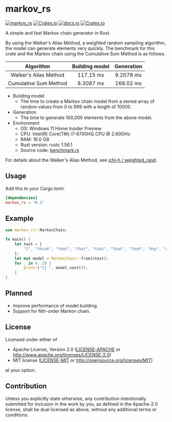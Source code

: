 # markov_rs

[![markov_rs](https://github.com/ichi-h/markov_rs/actions/workflows/markov_rs.yml/badge.svg)](https://github.com/ichi-h/markov_rs/actions/workflows/markov_rs.yml)
[![Crates.io](https://img.shields.io/crates/v/markov_rs)](https://crates.io/crates/markov_rs)
[![docs.rs](https://img.shields.io/docsrs/markov_rs)](https://docs.rs/markov_rs)
[![Crates.io](https://img.shields.io/crates/l/markov_rs)](LICENSE-APACHE)

A simple and fast Markov chain generator in Rust.

By using the Walker's Alias Method, a weighted random sampling algorithm, the model can generate elements very quickly. The benchmark for this crate and the Markov chain using the Cumulative Sum Method is as follows.

|       Algorithm       | Building model | Generation |
| :-------------------: | :------------: | :--------: |
| Walker's Alias Method |   117.15 ms    | 9.2078 ms  |
| Cumulative Sum Method |   8.3087 ms    | 168.02 ms  |

- Building model
  - The time to create a Markov chain model from a stored array of random values from 0 to 999 with a length of 10000.
- Generation
  - The time to generate 100,000 elements from the above model.
- Environment
  - OS: Windows 11 Home Insider Preview
  - CPU: Intel(R) Core(TM) i7-6700HQ CPU @ 2.60GHz
  - RAM: 16.0 GB
  - Rust version: rustc 1.56.1
  - Source code: [benchmark.rs](benches/benchmark.rs)

For details about the Walker's Alias Method, see [ichi-h / weighted_rand](https://github.com/ichi-h/weighted_rand).

## Usage

Add this to your Cargo.toml:

```toml
[dependencies]
markov_rs = "0.1"
```

## Example

```rust
use markov_rs::MarkovChain;

fn main() {
    let text = [
        "I", "think", "that", "that", "that", "that", "that", "boy", "wrote", "is", "wrong",
    ];
    let mut model = MarkovChain::from(&text);
    for _ in 0..20 {
        print!("{} ", model.next());
    }
}
```

## Planned

- Improve performance of model building.
- Support for Nth-order Markov chain.

## License

Licensed under either of

- Apache License, Version 2.0
  ([LICENSE-APACHE](LICENSE-APACHE) or http://www.apache.org/licenses/LICENSE-2.0)
- MIT license
  ([LICENSE-MIT](LICENSE-MIT) or http://opensource.org/licenses/MIT)

at your option.

## Contribution

Unless you explicitly state otherwise, any contribution intentionally submitted
for inclusion in the work by you, as defined in the Apache-2.0 license, shall be
dual licensed as above, without any additional terms or conditions.
